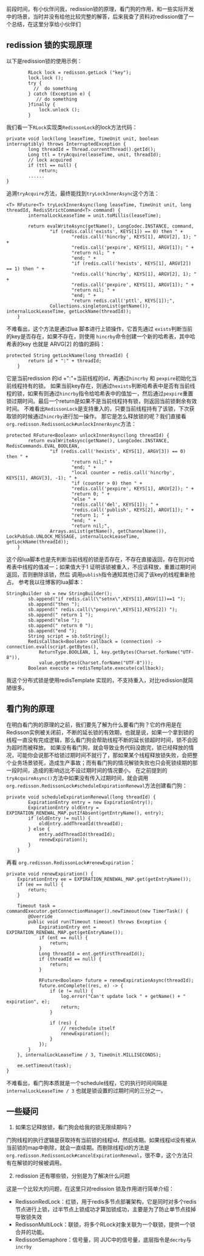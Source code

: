 前段时间，有小伙伴问我，redission锁的原理，看门狗的作用，和一些实际开发中的场景，当时并没有给他比较完整的解答，后来我查了资料对redission做了一个总结，在这里分享给小伙伴们
## redission 锁的实现原理
以下是redission锁的使用示例：
```
        RLock lock = redisson.getLock ("key");
        lock.lock ();
        try {
          //  do something
        } catch (Exception e) {
           // do something
        }finally {
            lock.unlock ();
        }
```
我们看一下`RLock`实现类`RedissonLock`的lock方法代码：
```
private void lock(long leaseTime, TimeUnit unit, boolean interruptibly) throws InterruptedException {
        long threadId = Thread.currentThread().getId();
        Long ttl = tryAcquire(leaseTime, unit, threadId);
        // lock acquired
        if (ttl == null) {
            return;
        ......
}
```
追溯`tryAcquire`方法，最终能找到`tryLockInnerAsync`这个方法：
```
<T> RFuture<T> tryLockInnerAsync(long leaseTime, TimeUnit unit, long threadId, RedisStrictCommand<T> command) {
        internalLockLeaseTime = unit.toMillis(leaseTime);

        return evalWriteAsync(getName(), LongCodec.INSTANCE, command,
                "if (redis.call('exists', KEYS[1]) == 0) then " +
                        "redis.call('hincrby', KEYS[1], ARGV[2], 1); " +
                        "redis.call('pexpire', KEYS[1], ARGV[1]); " +
                        "return nil; " +
                        "end; " +
                        "if (redis.call('hexists', KEYS[1], ARGV[2]) == 1) then " +
                        "redis.call('hincrby', KEYS[1], ARGV[2], 1); " +
                        "redis.call('pexpire', KEYS[1], ARGV[1]); " +
                        "return nil; " +
                        "end; " +
                        "return redis.call('pttl', KEYS[1]);",
                Collections.singletonList(getName()), internalLockLeaseTime, getLockName(threadId));
    }
```
不难看出，这个方法是通过lua 脚本进行上锁操作，它首先通过 `exists`判断当前的key是否存在，如果不存在，则使用 `hincrby`命令创建一个新的哈希表，其中哈希表的key 也就是 ARVG[2] 的值的源码：
```
protected String getLockName(long threadId) {
        return id + ":" + threadId;
    }
```
它是当前redission 的id +":"+当前线程的id，再通过`hincrby` 和 `pexpire`初始化当前线程持有的锁。
如果当前key存在，则通过`hexists`判断哈希表中是否有当前线程的锁，如果有则通过`hincrby`指令给哈希表中的值加一，然后通过`pexpire`重置锁过期时间。最后一个return是如果不是当前线程持有锁，则返回当前锁剩余有效时间。
不难看出`RedissonLock`是支持重入的，只要当前线程持有了该锁，下次获取锁的时候通过`hincrby`进行加一操作。
那它是怎么释放锁的呢？我们直接看`org.redisson.RedissonLock#unlockInnerAsync`方法：
```
protected RFuture<Boolean> unlockInnerAsync(long threadId) {
        return evalWriteAsync(getName(), LongCodec.INSTANCE, RedisCommands.EVAL_BOOLEAN,
                "if (redis.call('hexists', KEYS[1], ARGV[3]) == 0) then " +
                        "return nil;" +
                        "end; " +
                        "local counter = redis.call('hincrby', KEYS[1], ARGV[3], -1); " +
                        "if (counter > 0) then " +
                        "redis.call('pexpire', KEYS[1], ARGV[2]); " +
                        "return 0; " +
                        "else " +
                        "redis.call('del', KEYS[1]); " +
                        "redis.call('publish', KEYS[2], ARGV[1]); " +
                        "return 1; " +
                        "end; " +
                        "return nil;",
                Arrays.asList(getName(), getChannelName()), LockPubSub.UNLOCK_MESSAGE, internalLockLeaseTime, getLockName(threadId));
    }
```
这个段lua脚本也是先判断当前线程的锁是否存在，不存在直接返回，存在则对哈希表中线程的值减一；如果值大于1 证明该锁被重入，不应该释放，重置过期时间返回，否则删除该锁，然后 调用`publish`指令通知其他订阅了该key的线程重新抢占。
参考我以往博客的lua脚本：
```
StringBuilder sb = new StringBuilder();
        sb.append("if redis.call(\"setnx\",KEYS[1],ARGV[1])==1 ");
        sb.append("then ");
        sb.append(" redis.call(\"pexpire\",KEYS[1],KEYS[2]) ");
        sb.append(" return 1 ");
        sb.append("else ");
        sb.append(" return 0 ");
        sb.append("end ");
        String script = sb.toString();
        RedisCallback<Boolean> callback = (connection) -> connection.eval(script.getBytes(),
            ReturnType.BOOLEAN, 1, key.getBytes(Charset.forName("UTF-8")),
            value.getBytes(Charset.forName("UTF-8")));
        Boolean execute = redisTemplate.execute(callback);
```
我这个分布式锁是使用redisTemplate 实现的，不支持重入，对比redission就简陋很多。
## 看门狗的原理
在明白看门狗的原理的之前，我们要先了解为什么要看门狗？它的作用是在Redisson实例被关闭前，不断的延长锁的有效期，也就是说，如果一个拿到锁的线程一直没有完成逻辑，那么看门狗会帮助线程不断的延长锁超时时间，锁不会因为超时而被释放。 如果没有看门狗，就会导致业务代码没跑完，锁已经释放的情况，可能你会说那不给锁过期时间不就行了，那如果某个线程释放锁失败，会把整个业务场景锁死，造成生产事故；而有看门狗的情况解锁失败也只会死锁续期的那一段时间，造成的影响远比不设过期时间的情况要小。
在之前提到的`tryAcquireAsync()`方法中如果没有传入过期时间，就会调用`org.redisson.RedissonLock#scheduleExpirationRenewal`方法创建看门狗：
```
private void scheduleExpirationRenewal(long threadId) {
        ExpirationEntry entry = new ExpirationEntry();
        ExpirationEntry oldEntry = EXPIRATION_RENEWAL_MAP.putIfAbsent(getEntryName(), entry);
        if (oldEntry != null) {
            oldEntry.addThreadId(threadId);
        } else {
            entry.addThreadId(threadId);
            renewExpiration();
        }
    }
```
再看 `org.redisson.RedissonLock#renewExpiration`：
```
private void renewExpiration() {
    ExpirationEntry ee = EXPIRATION_RENEWAL_MAP.get(getEntryName());
    if (ee == null) {
        return;
    }
    
    Timeout task = commandExecutor.getConnectionManager().newTimeout(new TimerTask() {
        @Override
        public void run(Timeout timeout) throws Exception {
            ExpirationEntry ent = EXPIRATION_RENEWAL_MAP.get(getEntryName());
            if (ent == null) {
                return;
            }
            Long threadId = ent.getFirstThreadId();
            if (threadId == null) {
                return;
            }
            
            RFuture<Boolean> future = renewExpirationAsync(threadId);
            future.onComplete((res, e) -> {
                if (e != null) {
                    log.error("Can't update lock " + getName() + " expiration", e);
                    return;
                }
                
                if (res) {
                    // reschedule itself
                    renewExpiration();
                }
            });
        }
    }, internalLockLeaseTime / 3, TimeUnit.MILLISECONDS);
    
    ee.setTimeout(task);
}
```
不难看出，看门狗本质就是一个schedule线程，它的执行时间间隔是`internalLockLeaseTime / 3` 也就是锁设置的过期时间的三分之一。
## 一些疑问

1. 如果忘记释放锁，看门狗会给我的锁无限续期吗？

门狗线程的执行逻辑是获取持有当前锁的线程id，然后续期。如果线程id没有被从当前锁的map中剔除，就会一直续期。而剔除线程id的方法是`org.redisson.RedissonLock#cancelExpirationRenewal`，很不幸，这个方法只有在解锁的时候被调用。

2. redission 还有哪些锁，分别是为了解决什么问题

这是一个比较大的问题，在这里只对redission 锁及作用进行简单介绍：

- RedissonRedLock：红锁，用于redis多节点部署架构，它是同时对多个redis节点进行上锁，过半节点上锁成功才算加锁成功，主要是为了防止单节点挂掉导致锁失效
- RedissonMultiLock：联锁，将多个RLock对象关联为一个联锁，提供一个锁合并的功能。
- RedissonSemaphore：信号量，同 JUC中的信号量，底层指令是`decrby`与 `incrby`
